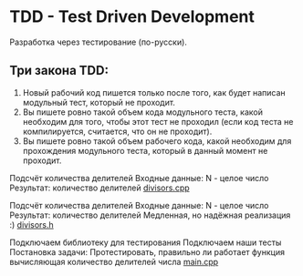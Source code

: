 TDD - Test Driven Development
=============================

Разработка через тестирование (по-русски).

Три закона TDD:
---------------
1. Новый рабочий код пишется только после того,
как будет написан модульный тест,
который не проходит.
2. Вы пишете ровно такой объем кода
модульного теста, какой необходим
для того, чтобы этот тест не проходил
(если код теста не компилируется,
считается, что он не проходит).
3. Вы пишете ровно такой объем рабочего кода,
какой необходим для прохождения модульного теста,
который в данный момент не проходит.

Подсчёт количества делителей
Входные данные:
N - целое число
Результат: количество делителей
[divisors.cpp](divisors.cpp)

Подсчёт количества делителей
Входные данные:
N - целое число
Результат: количество делителей
Медленная, но надёжная реализация :)
[divisors.h](divisors.h)

Подключаем библиотеку для тестирования
Подключаем наши тесты
Постановка задачи:
Протестировать, правильно
ли работает функция вычисляющая
количество делителей числа
[main.cpp](main.cpp)

